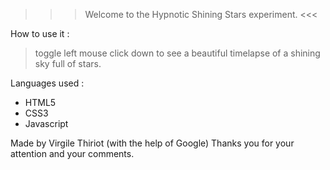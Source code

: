 >>> Welcome to the Hypnotic Shining Stars experiment. <<<

How to use it : 
> toggle left mouse click down to see a beautiful timelapse of a shining sky full of stars.

Languages used :
* HTML5
* CSS3
* Javascript


Made by Virgile Thiriot (with the help of Google)
Thanks you for your attention and your comments.